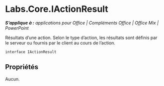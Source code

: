 
# <a name="labs.core.iactionresult"></a>Labs.Core.IActionResult

 _**S’applique à :** applications pour Office | Compléments Office | Office Mix | PowerPoint_

Résultats d’une action. Selon le type d’action, les résultats sont définis par le serveur ou fournis par le client au cours de l’action.

```
interface IActionResult
```


## <a name="properties"></a>Propriétés

Aucun.

